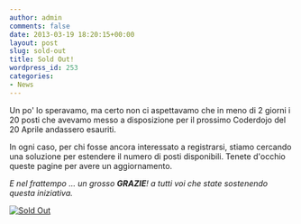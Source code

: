 ```yaml
---
author: admin
comments: false
date: 2013-03-19 18:20:15+00:00
layout: post
slug: sold-out
title: Sold Out!
wordpress_id: 253
categories:
- News
---
```


Un po' lo speravamo, ma certo non ci aspettavamo che in meno di 2 giorni i 20 posti che avevamo messo a disposizione per il prossimo Coderdojo del 20 Aprile andassero esauriti.

In ogni caso, per chi fosse ancora interessato a registrarsi, stiamo cercando una soluzione per estendere il numero di posti disponibili. Tenete d'occhio queste pagine per avere un aggiornamento.

_E nel frattempo ... un grosso **GRAZIE**! a tutti voi che state sostenendo questa iniziativa._

[![Sold Out](//coderdojomilano.it/wp-content/uploads/2013/03/sold_out.jpg)](//coderdojomilano.it/wp-content/uploads/2013/03/sold_out.jpg)
